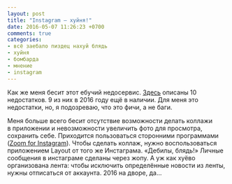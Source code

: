 ```yaml
---
layout: post
title: "Instagram — хуйня!"
date: 2016-05-07 11:26:23 +0700
comments: true
categories:
- всё заебало пиздец нахуй блядь
- хуйня
- бомбарда
- мнение
- instagram
---
```

Как&nbsp;же меня бесит этот ебучий недосервис. <a href="http://www.mobile-review.com/articles/2015/mobile-wednesday-37.shtml">Здесь</a> описаны 10 недостатков. 9 из&nbsp;них в&nbsp;2016 году ещё в&nbsp;наличии. Для меня это недостатки, но, я&nbsp;подозреваю, что это фичи, а&nbsp;не&nbsp;баги.

Меня больше всего бесит отсутствие возможности делать коллажи в&nbsp;приложении и&nbsp;невозможности увеличить фото для просмотра, сохранить себе. Приходится пользоваться сторонними программами (<a href="http://repo.xposed.info/module/com.taptigo.xposedmodules.igzoom">Zoom for Instagram</a>). Чтобы сделать коллаж, нужно воспользоваться приложением Layout от&nbsp;того&nbsp;же Инстаграма. &laquo;Дебилы, блядь!&raquo; Личные сообщения в&nbsp;инстаграме сделаны через жопу. А&nbsp;уж&nbsp;как хуёво организована лента: чтобы исключить определённые новости из&nbsp;ленты, нужны отписаться от&nbsp;аккаунта. 2016 на&nbsp;дворе, да&hellip;